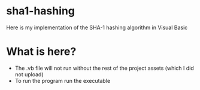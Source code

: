 # sha1-hashing
Here is my implementation of the SHA-1 hashing algorithm in Visual Basic

# What is here?
- The .vb file will not run without the rest of the project assets (which I did not upload)
- To run the program run the executable
